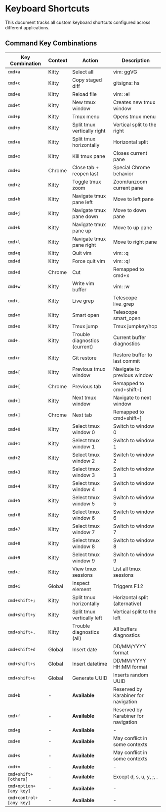 # Keyboard Shortcuts

This document tracks all custom keyboard shortcuts configured across different applications.

## Command Key Combinations

| Key Combination | Context | Action | Description |
|----------------|---------|--------|-------------|
| `cmd+a` | Kitty | Select all | vim: ggVG |
| `cmd+c` | Kitty | Copy staged diff | gitsigns: hs |
| `cmd+e` | Kitty | Reload file | vim: :e! |
| `cmd+t` | Kitty | New tmux window | Creates new tmux window |
| `cmd+p` | Kitty | Tmux menu | Opens tmux menu |
| `cmd+y` | Kitty | Split tmux vertically right | Vertical split to the right |
| `cmd+u` | Kitty | Split tmux horizontally | Horizontal split |
| `cmd+x` | Kitty | Kill tmux pane | Closes current pane |
| `cmd+x` | Chrome | Close tab + reopen last | Special Chrome behavior |
| `cmd+z` | Kitty | Toggle tmux zoom | Zoom/unzoom current pane |
| `cmd+h` | Kitty | Navigate tmux pane left | Move to left pane |
| `cmd+j` | Kitty | Navigate tmux pane down | Move to down pane |
| `cmd+k` | Kitty | Navigate tmux pane up | Move to up pane |
| `cmd+l` | Kitty | Navigate tmux pane right | Move to right pane |
| `cmd+q` | Kitty | Quit vim | vim: :q |
| `cmd+d` | Kitty | Force quit vim | vim: :q! |
| `cmd+d` | Chrome | Cut | Remapped to cmd+x |
| `cmd+w` | Kitty | Write vim buffer | vim: :w |
| `cmd+,` | Kitty | Live grep | Telescope live_grep |
| `cmd+m` | Kitty | Smart open | Telescope smart_open |
| `cmd+o` | Kitty | Tmux jump | Tmux jumpkey/hop |
| `cmd+.` | Kitty | Trouble diagnostics (current) | Current buffer diagnostics |
| `cmd+r` | Kitty | Git restore | Restore buffer to last commit |
| `cmd+[` | Kitty | Previous tmux window | Navigate to previous window |
| `cmd+[` | Chrome | Previous tab | Remapped to cmd+shift+[ |
| `cmd+]` | Kitty | Next tmux window | Navigate to next window |
| `cmd+]` | Chrome | Next tab | Remapped to cmd+shift+] |
| `cmd+0` | Kitty | Select tmux window 0 | Switch to window 0 |
| `cmd+1` | Kitty | Select tmux window 1 | Switch to window 1 |
| `cmd+2` | Kitty | Select tmux window 2 | Switch to window 2 |
| `cmd+3` | Kitty | Select tmux window 3 | Switch to window 3 |
| `cmd+4` | Kitty | Select tmux window 4 | Switch to window 4 |
| `cmd+5` | Kitty | Select tmux window 5 | Switch to window 5 |
| `cmd+6` | Kitty | Select tmux window 6 | Switch to window 6 |
| `cmd+7` | Kitty | Select tmux window 7 | Switch to window 7 |
| `cmd+8` | Kitty | Select tmux window 8 | Switch to window 8 |
| `cmd+9` | Kitty | Select tmux window 9 | Switch to window 9 |
| `cmd+;` | Kitty | View tmux sessions | List all tmux sessions |
| `cmd+i` | Global | Inspect element | Triggers F12 |
| `cmd+shift+;` | Kitty | Split tmux horizontally | Horizontal split (alternative) |
| `cmd+shift+y` | Kitty | Split tmux vertically left | Vertical split to the left |
| `cmd+shift+.` | Kitty | Trouble diagnostics (all) | All buffers diagnostics |
| `cmd+shift+d` | Global | Insert date | DD/MM/YYYY format |
| `cmd+shift+s` | Global | Insert datetime | DD/MM/YYYY HH:MM format |
| `cmd+shift+u` | Global | Generate UUID | Inserts random UUID |
| `cmd+b` | - | **Available** | Reserved by Karabiner for navigation |
| `cmd+f` | - | **Available** | Reserved by Karabiner for navigation |
| `cmd+g` | - | **Available** | - |
| `cmd+n` | - | **Available** | May conflict in some contexts |
| `cmd+s` | - | **Available** | May conflict in some contexts |
| `cmd+v` | - | **Available** | - |
| `cmd+shift+[others]` | - | **Available** | Except d, s, u, y, ;, . |
| `cmd+option+[any key]` | - | **Available** | - |
| `cmd+control+[any key]` | - | **Available** | - |